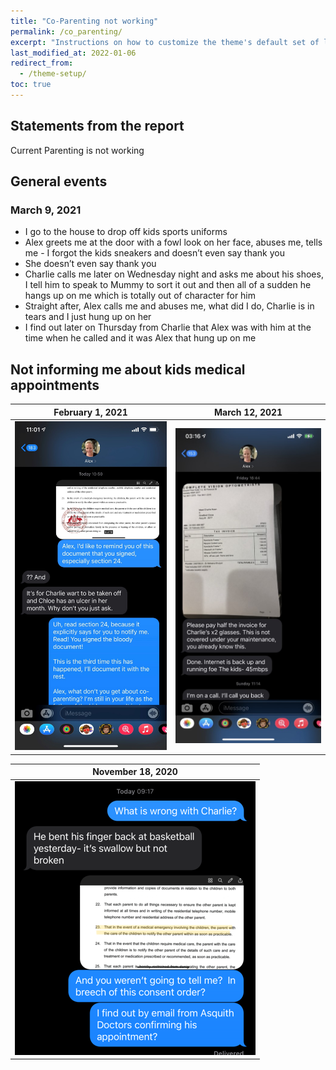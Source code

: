 ```yaml
---
title: "Co-Parenting not working"
permalink: /co_parenting/
excerpt: "Instructions on how to customize the theme's default set of layouts, includes, and stylesheets when using the Ruby Gem version."
last_modified_at: 2022-01-06
redirect_from:
  - /theme-setup/
toc: true
---
```

## Statements from the report

Current Parenting is not working

## General events

### March 9, 2021
- I go to the house to drop off kids sports uniforms
- Alex greets me at the door with a fowl look on her face, abuses me, tells me - I forgot the kids sneakers and doesn’t even say thank you
- She doesn’t even say thank you
- Charlie calls me later on Wednesday night and asks me about his shoes, I tell him to speak to Mummy to sort it out and then all of a sudden he hangs up on me which is totally out of character for him
- Straight after, Alex calls me and abuses me, what did I do, Charlie is in tears and I just hung up on her
- I find out later on Thursday from Charlie that Alex was with him at the time when he called and it was Alex that hung up on me

## Not informing me about kids medical appointments

| February 1, 2021 | March 12, 2021 |
| ----------- | ----------- |
| ![](../blobs/coparenting/kids_medical_appointments1.jpg) | ![](../blobs/coparenting/kids_medical_appointments2.jpg) |

| November 18, 2020 |
| ----------- |
| ![](../blobs/coparenting/kids_medical_appointments3.png) |



